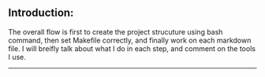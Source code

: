 ## Introduction:
The overall flow is first to create the project strucuture using bash command, then set Makefile correctly, and finally work on each markdown file. I will breifly talk about what I do in each step, and comment on the tools I use.

***
